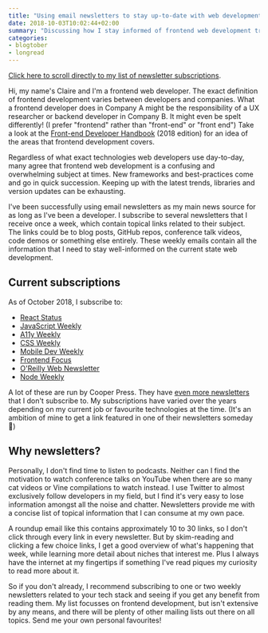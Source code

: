 ```yaml
---
title: "Using email newsletters to stay up-to-date with web development"
date: 2018-10-03T10:02:44+02:00
summary: "Discussing how I stay informed of frontend web development trends using email newsletters."
categories:
- blogtober
- longread
---
```


[Click here to scroll directly to my list of newsletter subscriptions](#current-subscriptions).

Hi, my name's Claire and I'm a frontend web developer. The exact definition of frontend development varies between developers and companies. What a frontend developer does in Company A might be the responsibility of a UX researcher or backend developer in Company B. It might even be spelt differently! (I prefer "frontend" rather than "front-end" or "front end") Take a look at the [Front-end Developer Handbook](https://frontendmasters.com/books/front-end-handbook/2018/) (2018 edition) for an idea of the areas that frontend development covers.

Regardless of what exact technologies web developers use day-to-day, many agree that frontend web development is a confusing and overwhelming subject at times. New frameworks and best-practices come and go in quick succession. Keeping up with the latest trends, libraries and version updates can be exhausting.

I've been successfully using email newsletters as my main news source for as long as I've been a developer. I subscribe to several newsletters that I receive once a week, which contain topical links related to their subject. The links could be to blog posts, GitHub repos, conference talk videos, code demos or something else entirely. These weekly emails contain all the information that I need to stay well-informed on the current state web development.

## <span id="current-subscriptions">Current subscriptions</span>

As of October 2018, I subscribe to:

- [React Status](https://react.statuscode.com/)
- [JavaScript Weekly](https://javascriptweekly.com/)
- [A11y Weekly](https://a11yweekly.com/)
- [CSS Weekly](https://css-weekly.com/)
- [Mobile Dev Weekly](https://mobiledevweekly.com/)
- [Frontend Focus](https://frontendfoc.us/)
- [O'Reilly Web Newsletter](https://www.oreilly.com/web-platform/newsletter.html)
- [Node Weekly](https://nodeweekly.com/)

A lot of these are run by Cooper Press. They have [even more newsletters](https://cooperpress.com/publications/#newsletters) that I don't subscribe to. My subscriptions have varied over the years depending on my current job or favourite technologies at the time. (It's an ambition of mine to get a link featured in one of their newsletters someday 🤩)

## Why newsletters?

Personally, I don't find time to listen to podcasts. Neither can I find the motivation to watch conference talks on YouTube when there are so many cat videos or Vine compilations to watch instead. I use Twitter to almost exclusively follow developers in my field, but I find it's very easy to lose information amongst all the noise and chatter. Newsletters provide me with a concise list of topical information that I can consume at my own pace.

A roundup email like this contains approximately 10 to 30 links, so I don't click through every link in every newsletter. But by skim-reading and clicking a few choice links, I get a good overview of what's happening that week, while learning more detail about niches that interest me. Plus I always have the internet at my fingertips if something I've read piques my curiosity to read more about it.

So if you don't already, I recommend subscribing to one or two weekly newsletters related to your tech stack and seeing if you get any benefit from reading them. My list focusses on frontend development, but isn't extensive by any means, and there will be plenty of other mailing lists out there on all topics. Send me your own personal favourites!
